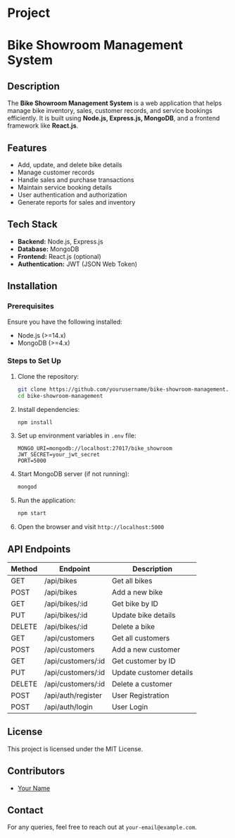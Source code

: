  # Project
 # Bike Showroom Management System

## Description
The **Bike Showroom Management System** is a web application that helps manage bike inventory, sales, customer records, and service bookings efficiently. It is built using **Node.js, Express.js, MongoDB**, and a frontend framework like **React.js**.

## Features
- Add, update, and delete bike details
- Manage customer records
- Handle sales and purchase transactions
- Maintain service booking details
- User authentication and authorization
- Generate reports for sales and inventory

## Tech Stack
- **Backend:** Node.js, Express.js
- **Database:** MongoDB
- **Frontend:** React.js (optional)
- **Authentication:** JWT (JSON Web Token)

## Installation
### Prerequisites
Ensure you have the following installed:
- Node.js (>=14.x)
- MongoDB (>=4.x)

### Steps to Set Up
1. Clone the repository:
   ```bash
   git clone https://github.com/yourusername/bike-showroom-management.git
   cd bike-showroom-management
   ```
2. Install dependencies:
   ```bash
   npm install
   ```
3. Set up environment variables in `.env` file:
   ```env
   MONGO_URI=mongodb://localhost:27017/bike_showroom
   JWT_SECRET=your_jwt_secret
   PORT=5000
   ```
4. Start MongoDB server (if not running):
   ```bash
   mongod
   ```
5. Run the application:
   ```bash
   npm start
   ```
6. Open the browser and visit `http://localhost:5000`

## API Endpoints
| Method | Endpoint               | Description              |
|--------|------------------------|--------------------------|
| GET    | /api/bikes             | Get all bikes            |
| POST   | /api/bikes             | Add a new bike           |
| GET    | /api/bikes/:id         | Get bike by ID           |
| PUT    | /api/bikes/:id         | Update bike details      |
| DELETE | /api/bikes/:id         | Delete a bike            |
| GET    | /api/customers         | Get all customers        |
| POST   | /api/customers         | Add a new customer       |
| GET    | /api/customers/:id     | Get customer by ID       |
| PUT    | /api/customers/:id     | Update customer details  |
| DELETE | /api/customers/:id     | Delete a customer        |
| POST   | /api/auth/register     | User Registration        |
| POST   | /api/auth/login        | User Login               |

## License
This project is licensed under the MIT License.

## Contributors
- [Your Name](https://github.com/yourusername)

## Contact
For any queries, feel free to reach out at `your-email@example.com`.

